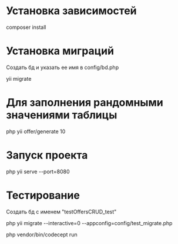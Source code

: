 # Установка зависимостей

composer install 

# Установка миграций 

Создать бд и указать ее имя в config/bd.php

yii migrate

# Для заполнения рандомными значениями таблицы 

php yii offer/generate 10

# Запуск проекта

php yii serve --port=8080

# Тестирование

Создать бд c именем "testOffersCRUD_test"

php yii migrate --interactive=0 --appconfig=config/test_migrate.php

php vendor/bin/codecept run
